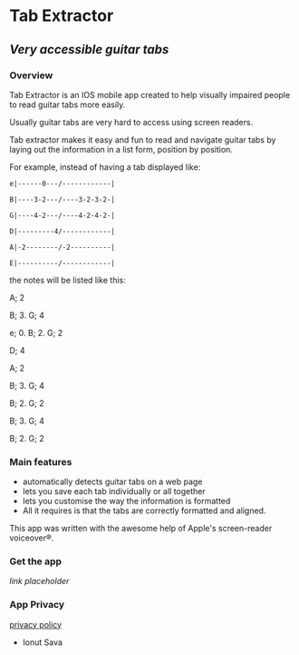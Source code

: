 # Tab Extractor

## **_Very accessible guitar tabs_**

### **Overview**

Tab Extractor is an IOS mobile app created to help visually impaired people to read guitar tabs more easily.

Usually guitar tabs are very hard to access using screen readers.

Tab extractor makes it easy and fun to read and navigate guitar tabs by laying out the information in a list form, position by position.

For example, instead of having a tab displayed like:

`e|------0---/------------|`

`B|----3-2---/----3-2-3-2-|`

`G|----4-2---/----4-2-4-2-|`

`D|---------4/------------|`

`A|-2--------/-2----------|`

`E|----------/------------|`

the notes will be listed like this:

A; 2

B; 3. G; 4

e; 0. B; 2. G; 2

D; 4

A; 2

B; 3. G; 4

B; 2. G; 2

B; 3. G; 4

B; 2. G; 2

### **Main features**

- automatically detects guitar tabs on a web page
- lets you save each tab individually or all together
- lets you customise the way the information is formatted
- All it requires is that the tabs are correctly formatted and aligned.

This app was written with the awesome help of Apple's screen-reader voiceover®.

### **Get the app**

_link placeholder_
### **App Privacy**

[privacy policy](privacypolicy.html)

- Ionut Sava
